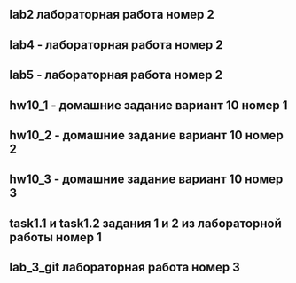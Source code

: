 ## lab2 лабораторная работа номер 2 
## lab4 - лабораторная работа номер 2 
## lab5 - лабораторная работа номер 2 
## hw10_1 - домашние задание вариант 10 номер 1 
## hw10_2 - домашние задание вариант 10 номер 2
## hw10_3 - домашние задание вариант 10 номер 3

## task1.1 и task1.2 задания 1 и 2 из лабораторной работы номер 1
## lab_3_git лабораторная работа номер 3 
